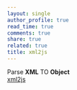 ```yaml
---
layout: single
author_profile: true
read_time: true
comments: true
share: true
related: true
title: xml2js
---
```


Parse **XML** TO **Object** <br/>
[xml2js](https://www.npmjs.com/package/xml2js) <br/>